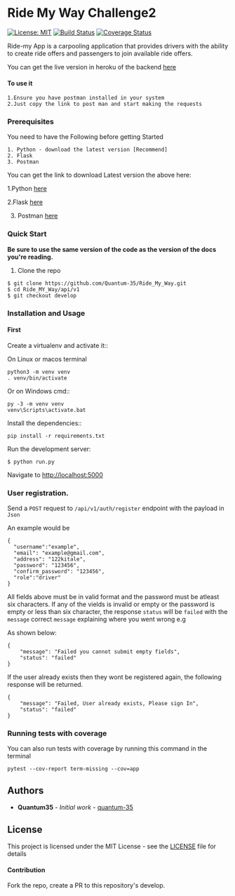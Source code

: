 # Ride My Way Challenge2
[![License: MIT](https://img.shields.io/badge/License-MIT-yellow.svg)](https://opensource.org/licenses/MIT)
[![Build Status](https://travis-ci.org/Quantum-35/Ride_My_Way_Challenge2.svg?branch=ft-develop-signup-%23158500122)](https://travis-ci.org/Quantum-35/Ride_My_Way_Challenge2)
[![Coverage Status](https://coveralls.io/repos/github/Quantum-35/Ride_My_Way_Challenge2/badge.svg?branch=develop)](https://coveralls.io/github/Quantum-35/Ride_My_Way_Challenge2?branch=develop)


Ride-my App is a carpooling application that provides drivers with the ability to create ride offers
and passengers to join available ride offers.

You can get the live version in heroku of the backend [here](https://andela-challenge2-ride-with-me.herokuapp.com)
#### To use it 
```
1.Ensure you have postman installed in your system
2.Just copy the link to post man and start making the requests
```

### Prerequisites

You need to have the Following before getting Started

```
1. Python - download the latest version [Recommend]
2. Flask
3. Postman
```
You can get the link to download Latest version the above here:

   1.Python [here](https://www.python.org/downloads/)
    
   2.Flask [here](http://flask.pocoo.org/docs/1.0/installation/)
    
   3. Postman [here](https://www.getpostman.com/apps)


### Quick Start
**Be sure to use the same version of the code as the version of the docs
you're reading.**
1. Clone the repo
  ```
  $ git clone https://github.com/Quantum-35/Ride_My_Way.git
  $ cd Ride_MY_Way/api/v1
  $ git checkout develop
  ```
### Installation and Usage
#### First
Create a virtualenv and activate it::

On Linux or macos terminal

    python3 -m venv venv
    . venv/bin/activate

Or on Windows cmd::

    py -3 -m venv venv
    venv\Scripts\activate.bat

Install the dependencies::

    pip install -r requirements.txt 

Run the development server:
  ```
  $ python run.py
  ```

Navigate to [http://localhost:5000](http://localhost:5000)

### User registration.
Send a `POST` request to `/api/v1/auth/register` endpoint with the payload in
`Json`

An example would be
```
{   
  "username":"example",
  "email": "example@gmail.com",
  "address": "122kitale",
  "password": "123456",
  "confirm_password": "123456",
  "role":"driver"
}
```

All fields above must be in valid  format and the password must be
atleast six characters.
If any of the vields is invalid  or empty or the password is empty or less than
six character, the response `status` will be `failed` with the `message` correct `message`
explaining where you went wrong e.g

As shown below:
```
{
    "message": "Failed you cannot submit empty fields",
    "status": "failed"
}
```

If the user already exists then they wont be registered again, the
following response will be returned.
```
{
    "message": "Failed, User already exists, Please sign In",
    "status": "failed"
}
```

### Running tests with coverage
You can also run tests with coverage by running this command in the terminal
```
pytest --cov-report term-missing --cov=app
```
## Authors

* **Quantum35** - *Initial work* - [quantum-35](https://github.com/Quantum-35/Ride_My_Way/)

## License

This project is licensed under the MIT License - see the [LICENSE](LICENSE) file for details

#### Contribution
Fork the repo, create a PR to this repository's develop.
